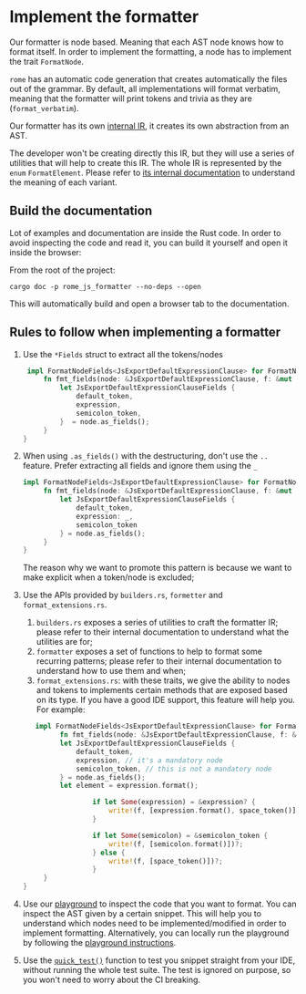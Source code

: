 # Implement the formatter

Our formatter is node based. Meaning that each AST node knows how to format itself. In order to implement
the formatting, a node has to implement the trait `FormatNode`.

`rome` has an automatic code generation that creates automatically the files out of the grammar.
By default, all implementations will format verbatim,
meaning that the formatter will print tokens and trivia as they are (`format_verbatim`).

Our formatter has its own [internal IR](https://en.wikipedia.org/wiki/Intermediate_representation), it creates its own abstraction from an AST.

The developer won't be creating directly this IR, but they will use a series of utilities that will help
to create this IR. The whole IR is represented by the `enum` `FormatElement`. Please refer to [its internal
documentation](#build-the-documentation) to understand the meaning of each variant.


## Build the documentation

Lot of examples and documentation are inside the Rust code. In order to avoid inspecting the code and
read it, you can build it yourself and open it inside the browser:

From the root of the project:

```shell
cargo doc -p rome_js_formatter --no-deps --open
```

This will automatically build and open a browser tab to the documentation.

## Rules to follow when implementing a formatter

1. Use the `*Fields` struct to extract all the tokens/nodes
   ```rust
    impl FormatNodeFields<JsExportDefaultExpressionClause> for FormatNodeRule<JsExportDefaultExpressionClause> {
   		fn fmt_fields(node: &JsExportDefaultExpressionClause, f: &mut JsFormatter) -> FormatResult<()> {
            let JsExportDefaultExpressionClauseFields {
                default_token,
                expression,
                semicolon_token,
            }  = node.as_fields();
        }
   }
   ```
2. When using `.as_fields()` with the destructuring, don't use the `..` feature. Prefer extracting all fields and ignore them
   using the `_`
   ```rust
   impl FormatNodeFields<JsExportDefaultExpressionClause> for FormatNodeRule<JsExportDefaultExpressionClause> {
   		fn fmt_fields(node: &JsExportDefaultExpressionClause, f: &mut JsFormatter) -> FormatResult<()> {
            let JsExportDefaultExpressionClauseFields {
                default_token,
                expression: _,
                semicolon_token
            } = node.as_fields();
        }
   }
   ```
   The reason why we want to promote this pattern is because we want to make explicit when a token/node is excluded;
3. Use the APIs provided by `builders.rs`, `formetter` and `format_extensions.rs`.
   1. `builders.rs` exposes a series of utilities to craft the formatter IR; please refer to their internal
   documentation to understand what the utilities are for;
   2. `formatter` exposes a set of functions to help to format some recurring patterns; please refer to their internal
   documentation to understand how to use them and when;
   3. `format_extensions.rs`: with these traits, we give the ability to nodes and tokens to implements certain methods
   that are exposed based on its type. If you have a good IDE support, this feature will help you. For example:
   ```rust
      impl FormatNodeFields<JsExportDefaultExpressionClause> for FormatNodeRule<JsExportDefaultExpressionClause> {
   			fn fmt_fields(node: &JsExportDefaultExpressionClause, f: &mut JsFormatter) -> FormatResult<()> {
            let JsExportDefaultExpressionClauseFields {
                default_token,
                expression, // it's a mandatory node
                semicolon_token, // this is not a mandatory node
            } = node.as_fields();
            let element = expression.format();

   					if let Some(expression) = &expression? {
   						write!(f, [expression.format(), space_token()])?;
   					}

   					if let Some(semicolon) = &semicolon_token {
   						write!(f, [semicolon.format()])?;
   					} else {
   						write!(f, [space_token()])?;
   					}
        }
   }
   ```

4. Use our [playground](https://play.rome.tools) to inspect the code that you want to format. You can inspect
the AST given by a certain snippet. This will help you to understand which nodes need to be implemented/modified
in order to implement formatting. Alternatively, you can locally run the playground by following
the [playground instructions](/website/playground/README.md).
5. Use the [`quick_test()`](https://github.com/rome/tools/blob/main/crates/rome_js_formatter/src/lib.rs#L597-L616)
function to test you snippet straight from your IDE, without running the whole test suite. The test
is ignored on purpose, so you won't need to worry about the CI breaking.
